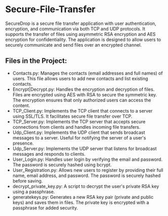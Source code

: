 # Secure-File-Transfer
SecureDrop is a secure file transfer application with user authentication, encryption, and communication via both TCP and UDP protocols. It supports the transfer of files using asymmetric RSA encryption and AES encryption for confidentiality. The application is designed to allow users to securely communicate and send files over an encrypted channel.

## Files in the Project:
* Contacts.py: Manages the contacts (email addresses and full names) of users. This file allows users to add new contacts and list existing contacts.
* Encrypt|Decrypt.py: Handles the encryption and decryption of files. Files are encrypted using AES with RSA to secure the symmetric key. The encryption ensures that only authorized users can access the content.
* TCP_Client.py: Implements the TCP client that connects to a server using SSL/TLS. It facilitates secure file transfer over TCP.
* TCP_Server.py: Implements the TCP server that accepts secure connections from clients and handles incoming file transfers.
* Udp_Client.py: Implements the UDP client that sends broadcast messages to a server. Useful for notifying the server of a user's presence.
* Udp_Server.py: Implements the UDP server that listens for broadcast messages and responds to clients.
* User_Login.py: Handles user login by verifying the email and password. The password is securely hashed using bcrypt.
* User_Registration.py: Allows new users to register by providing their full name, email address, and password. The password is securely hashed before saving.
* decrypt_private_key.py: A script to decrypt the user's private RSA key using a passphrase.
* generatekeys.py: Generates a new RSA key pair (private and public keys) and saves them in files. The private key is encrypted with a passphrase for added security.
